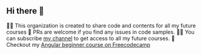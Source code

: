 ## Hi there 👋


🙋‍♀️ This organization is created to share code and contents for all my future courses
🌈 PRs are welcome if you find any issues in code samples.
👩‍💻 You can subscribe [my channel](https://www.youtube.com/@TechTalksWithSantosh) to get access to all my future courses.
🧙 Checkout my [Angular beginner course on Freecodecamp](https://youtu.be/3qBXWUpoPHo)

